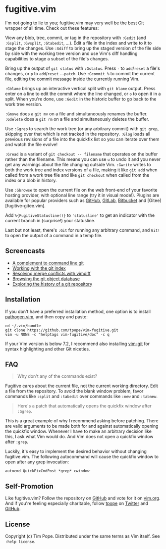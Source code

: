 # fugitive.vim

I'm not going to lie to you; fugitive.vim may very well be the best
Git wrapper of all time.  Check out these features:

View any blob, tree, commit, or tag in the repository with `:Gedit` (and
`:Gsplit`, `:Gvsplit`, `:Gtabedit`, ...).  Edit a file in the index and
write to it to stage the changes.  Use `:Gdiff` to bring up the staged
version of the file side by side with the working tree version and use
Vim's diff handling capabilities to stage a subset of the file's
changes.

Bring up the output of `git status` with `:Gstatus`.  Press `-` to
`add`/`reset` a file's changes, or `p` to `add`/`reset` `--patch`.  Use
`:Gcommit %` to commit the current file, editing the commit message inside
the currently running Vim.

`:Gblame` brings up an interactive vertical split with `git blame`
output.  Press enter on a line to edit the commit where the line
changed, or `o` to open it in a split.  When you're done, use `:Gedit`
in the historic buffer to go back to the work tree version.

`:Gmove` does a `git mv` on a file and simultaneously renames the
buffer.  `:Gdelete` does a `git rm` on a file and simultaneously deletes
the buffer.

Use `:Ggrep` to search the work tree (or any arbitrary commit) with
`git grep`, skipping over that which is not tracked in the repository.
`:Glog` loads all previous revisions of a file into the quickfix list so
you can iterate over them and watch the file evolve!

`:Gread` is a variant of `git checkout -- filename` that operates on the
buffer rather than the filename.  This means you can use `u` to undo it
and you never get any warnings about the file changing outside Vim.
`:Gwrite` writes to both the work tree and index versions of a file,
making it like `git add` when called from a work tree file and like
`git checkout` when called from the index or a blob in history.

Use `:Gbrowse` to open the current file on the web front-end of your favorite
hosting provider, with optional line range (try it in visual mode!).  Plugins
are available for popular providers such as [GitHub][rhubarb.vim],
[GitLab][fugitive-gitlab.vim], [Bitbucket][fubitive.vim] and [Gitee][fugitive-gitee.vim].

[rhubarb.vim]: https://github.com/tpope/vim-rhubarb
[fugitive-gitlab.vim]: https://github.com/shumphrey/fugitive-gitlab.vim
[fubitive.vim]: https://github.com/tommcdo/vim-fubitive
[fugitive-gitee]: https://github.com/linuxsuren/fugitive-gitee.vim

Add `%{FugitiveStatusline()}` to `'statusline'` to get an indicator
with the current branch in (surprise!) your statusline.

Last but not least, there's `:Git` for running any arbitrary command,
and `Git!` to open the output of a command in a temp file.

## Screencasts

* [A complement to command line git](http://vimcasts.org/e/31)
* [Working with the git index](http://vimcasts.org/e/32)
* [Resolving merge conflicts with vimdiff](http://vimcasts.org/e/33)
* [Browsing the git object database](http://vimcasts.org/e/34)
* [Exploring the history of a git repository](http://vimcasts.org/e/35)

## Installation

If you don't have a preferred installation method, one option is to install
[pathogen.vim](https://github.com/tpope/vim-pathogen), and then copy
and paste:

    cd ~/.vim/bundle
    git clone https://github.com/tpope/vim-fugitive.git
    vim -u NONE -c "helptags vim-fugitive/doc" -c q

If your Vim version is below 7.2, I recommend also installing
[vim-git](https://github.com/tpope/vim-git) for syntax highlighting and
other Git niceties.

## FAQ

> Why don't any of the commands exist?

Fugitive cares about the current file, not the current working directory.
Edit a file from the repository.  To avoid the blank window problem, favor
commands like `:split` and `:tabedit` over commands like `:new` and `:tabnew`.

> Here's a patch that automatically opens the quickfix window after
> `:Ggrep`.

This is a great example of why I recommend asking before patching.
There are valid arguments to be made both for and against automatically
opening the quickfix window.  Whenever I have to make an arbitrary
decision like this, I ask what Vim would do.  And Vim does not open a
quickfix window after `:grep`.

Luckily, it's easy to implement the desired behavior without changing
fugitive.vim.  The following autocommand will cause the quickfix window
to open after any grep invocation:

    autocmd QuickFixCmdPost *grep* cwindow

## Self-Promotion

Like fugitive.vim? Follow the repository on
[GitHub](https://github.com/tpope/vim-fugitive) and vote for it on
[vim.org](http://www.vim.org/scripts/script.php?script_id=2975).  And if
you're feeling especially charitable, follow [tpope](http://tpo.pe/) on
[Twitter](http://twitter.com/tpope) and
[GitHub](https://github.com/tpope).

## License

Copyright (c) Tim Pope.  Distributed under the same terms as Vim itself.
See `:help license`.
